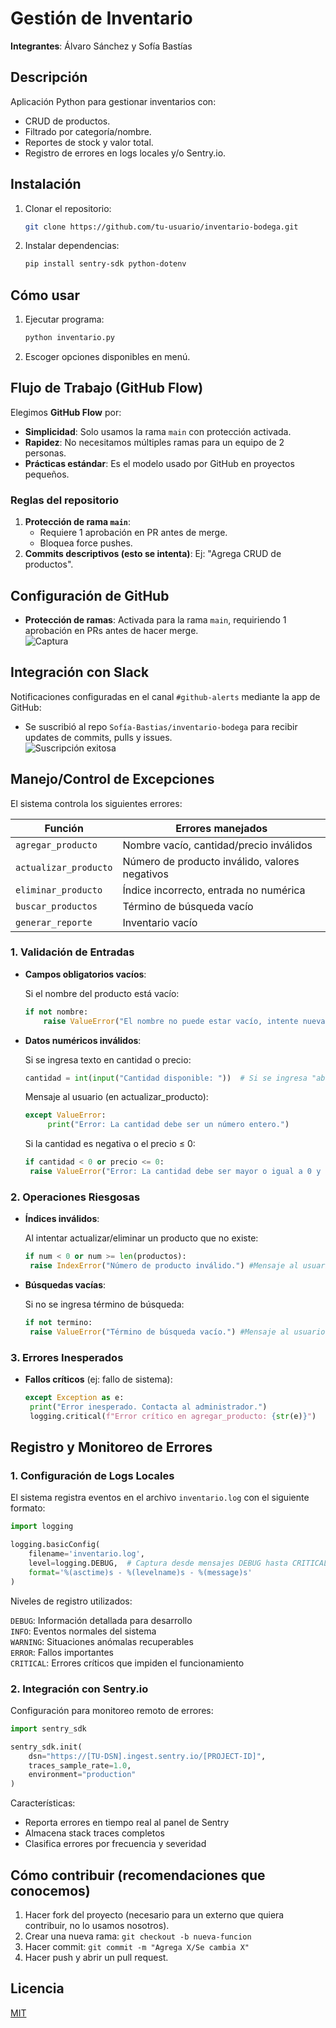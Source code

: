 # Gestión de Inventario  
**Integrantes**: Álvaro Sánchez y Sofía Bastías  
## Descripción  
Aplicación Python para gestionar inventarios con:  
- CRUD de productos.  
- Filtrado por categoría/nombre.  
- Reportes de stock y valor total.  
- Registro de errores en logs locales y/o Sentry.io.  

## Instalación  
1. Clonar el repositorio:  
   ```bash
   git clone https://github.com/tu-usuario/inventario-bodega.git   

2. Instalar dependencias:   
   ```bash
   pip install sentry-sdk python-dotenv   
## Cómo usar
1. Ejecutar programa:
   ```bash
   python inventario.py

2. Escoger opciones disponibles en menú.
   
## Flujo de Trabajo (GitHub Flow)  
Elegimos **GitHub Flow** por:  
- **Simplicidad**: Solo usamos la rama `main` con protección activada.  
- **Rapidez**: No necesitamos múltiples ramas para un equipo de 2 personas.  
- **Prácticas estándar**: Es el modelo usado por GitHub en proyectos pequeños.  

### Reglas del repositorio  
1. **Protección de rama `main`**:  
   - Requiere 1 aprobación en PR antes de merge.  
   - Bloquea force pushes.  
2. **Commits descriptivos (esto se intenta)**: Ej: "Agrega CRUD de productos".  

## Configuración de GitHub  
- **Protección de ramas**: Activada para la rama `main`, requiriendo 1 aprobación en PRs antes de hacer merge.  
  ![Captura](/docs/repo-branch.png)  
## Integración con Slack  
Notificaciones configuradas en el canal `#github-alerts` mediante la app de GitHub:  
- Se suscribió al repo `Sofía-Bastias/inventario-bodega` para recibir updates de commits, pulls y issues.  
![Suscripción exitosa](/docs/slack-integration-success.png)  

## Manejo/Control de Excepciones  
El sistema controla los siguientes errores:  

| Función              | Errores manejados                           |  
|----------------------|--------------------------------------------|  
| `agregar_producto`   | Nombre vacío, cantidad/precio inválidos    |  
| `actualizar_producto`| Número de producto inválido, valores negativos |  
| `eliminar_producto`  | Índice incorrecto, entrada no numérica     |  
| `buscar_productos`   | Término de búsqueda vacío                  |  
| `generar_reporte`    | Inventario vacío                           |  

### 1. Validación de Entradas
- **Campos obligatorios vacíos**:  

  Si el nombre del producto está vacío:
  ```python
  if not nombre:
      raise ValueError("El nombre no puede estar vacío, intente nuevamente.") #Mensaje al usuario
- **Datos numéricos inválidos**:

  Si se ingresa texto en cantidad o precio:
  ```python
  cantidad = int(input("Cantidad disponible: "))  # Si se ingresa "abc"
  ```
     Mensaje al usuario (en actualizar_producto):
   ```python
   except ValueError:
        print("Error: La cantidad debe ser un número entero.")
   ```
   Si la cantidad es negativa o el precio ≤ 0:
   ```python
  if cantidad < 0 or precio <= 0:
    raise ValueError("Error: La cantidad debe ser mayor o igual a 0 y el precio mayor a 0.") #Mensaje al usuario
   ```
### 2. Operaciones Riesgosas
- **Índices inválidos**:

  Al intentar actualizar/eliminar un producto que no existe:
   ```python
   if num < 0 or num >= len(productos):
    raise IndexError("Número de producto inválido.") #Mensaje al usuario
   ```
- **Búsquedas vacías**:

  Si no se ingresa término de búsqueda:
   ```python
   if not termino:
    raise ValueError("Término de búsqueda vacío.") #Mensaje al usuario
   ```
### 3. Errores Inesperados
- **Fallos críticos** (ej: fallo de sistema):
   ```python
   except Exception as e:
    print("Error inesperado. Contacta al administrador.")
    logging.critical(f"Error crítico en agregar_producto: {str(e)}")
   ```
## Registro y Monitoreo de Errores

### 1. Configuración de Logs Locales
El sistema registra eventos en el archivo `inventario.log` con el siguiente formato:
```python
import logging

logging.basicConfig(
    filename='inventario.log',
    level=logging.DEBUG,  # Captura desde mensajes DEBUG hasta CRITICAL
    format='%(asctime)s - %(levelname)s - %(message)s'
)
```

Niveles de registro utilizados:

`DEBUG`: Información detallada para desarrollo   
`INFO`: Eventos normales del sistema   
`WARNING`: Situaciones anómalas recuperables   
`ERROR`: Fallos importantes   
`CRITICAL`: Errores críticos que impiden el funcionamiento   

### 2. Integración con Sentry.io
Configuración para monitoreo remoto de errores:   

```python
import sentry_sdk

sentry_sdk.init(
    dsn="https://[TU-DSN].ingest.sentry.io/[PROJECT-ID]",
    traces_sample_rate=1.0,
    environment="production"
)
```
Características:

- Reporta errores en tiempo real al panel de Sentry
- Almacena stack traces completos
- Clasifica errores por frecuencia y severidad

## Cómo contribuir (recomendaciones que conocemos)

1. Hacer fork del proyecto (necesario para un externo que quiera contribuir, no lo usamos nosotros).
2. Crear una nueva rama: `git checkout -b nueva-funcion`
3. Hacer commit: `git commit -m "Agrega X/Se cambia X"`
4. Hacer push y abrir un pull request.

## Licencia   
[MIT](https://choosealicense.com/licenses/mit/)

